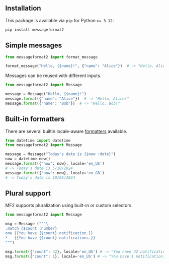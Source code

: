 ## Installation

This package is available via `pip` for Python `>= 3.12`:

```sh
pip install messageformat2
```

## Simple messages

```python
from messageformat2 import format_message

format_message("Hello, {$name}!", {"name": "Alice"})  # -> "Hello, Alice!"
```

Messages can be reused with different inputs.

```python
from messageformat2 import Message

message = Message("Hello, {$name}!")
message.format({"name": "Alice"})  # -> "Hello, Alice!"
message.format({"name": "Bob"})  # -> "Hello, Bob!"
```

## Built-in formatters

There are several builtin locale-aware [formatters](/builtins) available.

```python
from datetime import datetime
from messageformat2 import Message

message = Message("Today's date is {$now :date}")
now = datetime.now()
message.format({"now": now}, locale='en_US')
# -> Today's date is 5/10/2024
message.format({"now": now}, locale='en_GB')
# -> Today's date is 10/05/2024
```

## Plural support

MF2 supports pluralization using built-in or custom selectors.

```python
from messageformat2 import Message

msg = Message ("""\
.match {$count :number}
one {{You have {$count} notification.}}
*   {{You have {$count} notifications.}}
""")

msg.format({"count": 42}, locale='en_US') # -> "You have 42 notifications."
msg.format({"count": 1}, locale='en_US') # -> "You have 1 notification."
```
